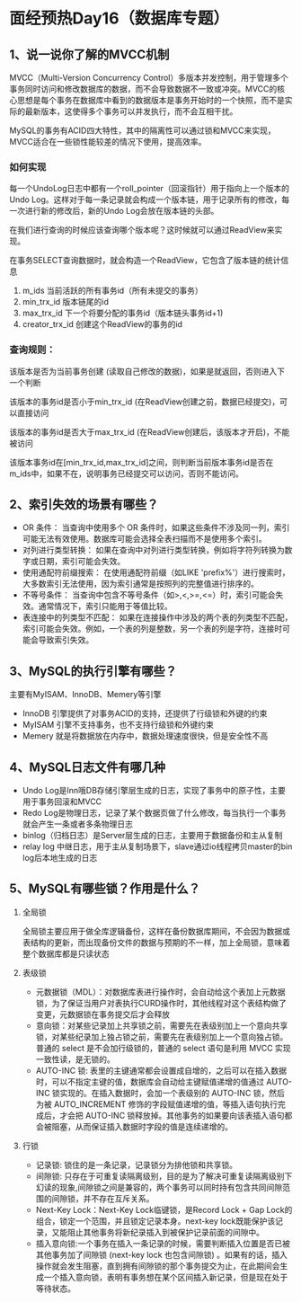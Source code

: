 # 面经预热Day16（数据库专题）

## 1、说一说你了解的MVCC机制

MVCC（Multi-Version Concurrency Control）多版本并发控制，用于管理多个事务同时访问和修改数据库的数据，而不会导致数据不一致或冲突。MVCC的核心思想是每个事务在数据库中看到的数据版本是事务开始时的一个快照，而不是实际的最新版本，这使得多个事务可以并发执行，而不会互相干扰。

MySQL的事务有ACID四大特性，其中的隔离性可以通过锁和MVCC来实现，MVCC适合在一些锁性能较差的情况下使用，提高效率。

### 如何实现

每一个UndoLog日志中都有一个roll_pointer（回滚指针）用于指向上一个版本的Undo Log。这样对于每一条记录就会构成一个版本链，用于记录所有的修改，每一次进行新的修改后，新的Undo Log会放在版本链的头部。

在我们进行查询的时候应该查询哪个版本呢？这时候就可以通过ReadView来实现。

在事务SELECT查询数据时，就会构造一个ReadView，它包含了版本链的统计信息

1. m_ids 当前活跃的所有事务id（所有未提交的事务）
2. min_trx_id 版本链尾的id
3. max_trx_id 下一个将要分配的事务id（版本链头事务id+1)
4. creator_trx_id 创建这个ReadView的事务的id

### 查询规则：    

该版本是否为当前事务创建 (读取自己修改的数据)，如果是就返回，否则进入下一个判断

该版本的事务id是否小于min_trx_id (在ReadView创建之前，数据已经提交)，可以直接访问

该版本的事务id是否大于max_trx_id (在ReadView创建后，该版本才开启)，不能被访问

该版本事务id在[min_trx_id,max_trx_id]之间，则判断当前版本事务id是否在m_ids中，如果不在，说明事务已经提交可以访问，否则不能访问。

## 2、索引失效的场景有哪些？

- OR 条件： 当查询中使用多个 OR 条件时，如果这些条件不涉及同一列，索引可能无法有效使用。数据库可能会选择全表扫描而不是使用多个索引。 
- 对列进行类型转换： 如果在查询中对列进行类型转换，例如将字符列转换为数字或日期，索引可能会失效。 
- 使用通配符前缀搜索： 在使用通配符前缀（如LIKE 'prefix%'）进行搜索时，大多数索引无法使用，因为索引通常是按照列的完整值进行排序的。 
- 不等号条件： 当查询中包含不等号条件（如>,<,>=,<=）时，索引可能会失效。通常情况下，索引只能用于等值比较。 
- 表连接中的列类型不匹配： 如果在连接操作中涉及的两个表的列类型不匹配，索引可能会失效。例如，一个表的列是整数，另一个表的列是字符，连接时可能会导致索引失效。

## 3、MySQL的执行引擎有哪些？

主要有MyISAM、InnoDB、Memery等引擎

- InnoDB 引擎提供了对事务ACID的支持，还提供了行级锁和外键的约束
- MyISAM 引擎不支持事务，也不支持行级锁和外键约束
- Memery 就是将数据放在内存中，数据处理速度很快，但是安全性不高

## 4、MySQL日志文件有哪几种

- Undo Log是Inn哦DB存储引擎层生成的日志，实现了事务中的原子性，主要用于事务回滚和MVCC
- Redo Log是物理日志，记录了某个数据页做了什么修改，每当执行一个事务就会产生一条或者多条物理日志
- binlog（归档日志）是Server层生成的日志，主要用于数据备份和主从复制
- relay log 中继日志，用于主从复制场景下，slave通过io线程拷贝master的bin log后本地生成的日志

## 5、MySQL有哪些锁？作用是什么？

1. 全局锁

   全局锁主要应用于做全库逻辑备份，这样在备份数据库期间，不会因为数据或表结构的更新，而出现备份文件的数据与预期的不一样，加上全局锁，意味着整个数据库都是只读状态

2. 表级锁

   - 元数据锁（MDL）：对数据库表进行操作时，会自动给这个表加上元数据锁，为了保证当用户对表执行CURD操作时，其他线程对这个表结构做了变更，元数据锁在事务提交后才会释放
   - 意向锁：对某些记录加上共享锁之前，需要先在表级别加上一个意向共享锁，对某些纪录加上独占锁之前，需要先在表级别加上一个意向独占锁。普通的 select 是不会加行级锁的，普通的 select 语句是利用 MVCC 实现一致性读，是无锁的。
   - AUTO-INC 锁: 表里的主键通常都会设置成自增的，之后可以在插入数据时，可以不指定主键的值，数据库会自动给主键赋值递增的值通过 AUTO-INC 锁实现的。在插入数据时，会加一个表级别的 AUTO-INC 锁，然后为被 AUTO_INCREMENT 修饰的字段赋值递增的值，等插入语句执行完成后，才会把 AUTO-INC 锁释放掉。其他事务的如果要向该表插入语句都会被阻塞，从而保证插入数据时字段的值是连续递增的。

3. 行锁

   - 记录锁: 锁住的是一条记录，记录锁分为排他锁和共享锁。
   - 间隙锁: 只存在于可重复读隔离级别，目的是为了解决可重复读隔离级别下幻读的现象,间隙锁之间是兼容的，两个事务可以同时持有包含共同间隙范围的间隙锁，并不存在互斥关系。
   - Next-Key Lock：Next-Key Lock临键锁，是Record Lock + Gap Lock的组合，锁定一个范围，并且锁定记录本身。next-key lock既能保护该记录，又能阻止其他事务将新纪录插入到被保护记录前面的间隙中。
   - 插入意向锁:一个事务在插入一条记录的时候，需要判断插入位置是否已被其他事务加了间隙锁 (next-key lock 也包含间隙锁) 。如果有的话，插入操作就会发生阻塞，直到拥有间隙锁的那个事务提交为止，在此期间会生成一个插入意向锁，表明有事务想在某个区间插入新记录，但是现在处于等待状态。

   